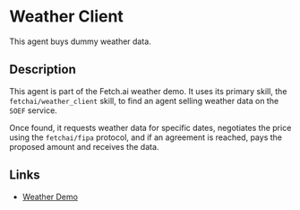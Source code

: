 # Weather Client

This agent buys dummy weather data.

## Description

This agent is part of the Fetch.ai weather demo. It uses its primary skill, the `fetchai/weather_client` skill, to find an agent selling weather data on the `SOEF` service. 

Once found, it requests weather data for specific dates, negotiates the price using the `fetchai/fipa` protocol, and if an agreement is reached, pays the proposed amount and receives the data.

## Links

* <a href="https://docs.fetch.ai/aea/weather-skills/" target="_blank">Weather Demo</a>